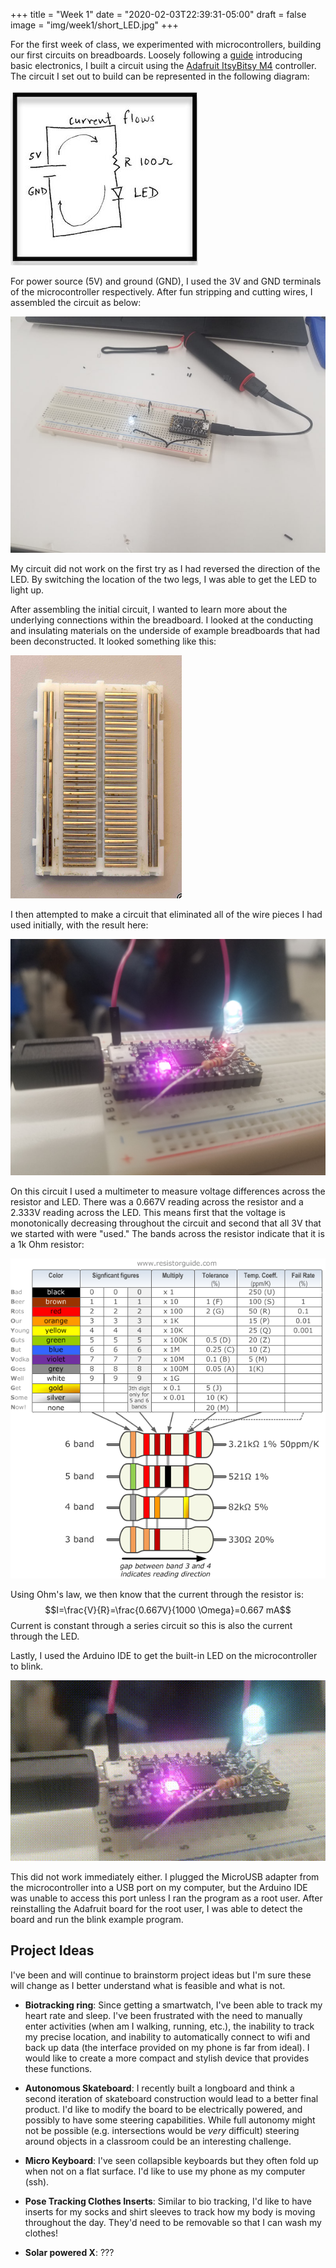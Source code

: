 +++
title = "Week 1"
date = "2020-02-03T22:39:31-05:00"
draft = false
image = "img/week1/short_LED.jpg"
+++

For the first week of class, we experimented with microcontrollers, building our
first circuits on breadboards. Loosely following a
[guide](https://roberthart56.github.io/SCFAB/SC_lab/Electronics/electronic_basics.html)
introducing basic electronics, I built a circuit using the [Adafruit ItsyBitsy
M4](https://www.adafruit.com/product/3800) controller. The circuit I set out to
build can be represented in the following diagram:

![Circuit Diagram](/img/week1/diagram.jpg)

For power source (5V) and ground (GND), I used the 3V and GND terminals of the
microcontroller respectively. After fun stripping and cutting wires, I assembled
the circuit as below:

![Basic LED](/img/week1/basic_LED.jpg)

My circuit did not work on the first try as I had reversed the direction of the
LED. By switching the location of the two legs, I was able to get the LED to
light up.

After assembling the initial circuit, I wanted to learn more about the
underlying connections within the breadboard. I looked at the conducting and
insulating materials on the underside of example breadboards that had been
deconstructed. It looked something like this:

![Breadboard Back](/img/week1/breadboard.jpg)

I then attempted to make a circuit that eliminated all of the wire pieces I had
used initially, with the result here:

![Short LED](/img/week1/short_LED.jpg)

On this circuit I used a multimeter to measure voltage differences across the
resistor and LED. There was a 0.667V reading across the resistor and
a 2.333V reading across the LED. This means first that the voltage is
monotonically decreasing throughout the circuit and second that all 3V
that we started with were "used." The bands across the resistor indicate
that it is a 1k Ohm resistor:

![Resistor codes](/img/resistorcodes.png)

Using Ohm's law, we then know that the current through the resistor is:
$$I=\frac{V}{R}=\frac{0.667V}{1000 \Omega}=0.667 mA$$
Current is constant through a series circuit so this is also the current
through the LED.

Lastly, I used the Arduino IDE to get the built-in LED on the microcontroller to
blink.

![Blink](/img/week1/blink.gif)

This did not work immediately either. I plugged the MicroUSB adapter from
the microcontroller into a USB port on my computer, but the Arduino IDE was
unable to access this port unless I ran the program as a root user. After
reinstalling the Adafruit board for the root user, I was able to detect the
board and run the blink example program.

## Project Ideas

I've been and will continue to brainstorm project ideas but I'm sure these will
change as I better understand what is feasible and what is not.

- __Biotracking ring__: Since getting a smartwatch, I've been able to track my
  heart rate and sleep. I've been frustrated with the need to manually enter
  activities (when am I walking, running, etc.), the inability to track my
  precise location, and inability to automatically connect to wifi and back up
  data (the interface provided on my phone is far from ideal). I would like to
  create a more compact and stylish device that provides these functions.

- __Autonomous Skateboard__: I recently built a longboard and think a second
  iteration of skateboard construction would lead to a better final product. I'd
  like to modify the board to be electrically powered, and possibly to have some
  steering capabilities. While full autonomy might not be possible (e.g.
  intersections would be _very_ difficult) steering around objects in a
  classroom could be an interesting challenge.

- __Micro Keyboard__: I've seen collapsible keyboards but they often fold up
  when not on a flat surface. I'd like to use my phone as my computer (ssh).
  
- __Pose Tracking Clothes Inserts__: Similar to bio tracking, I'd like to have
  inserts for my socks and shirt sleeves to track how my body is moving
  throughout the day. They'd need to be removable so that I can wash my clothes!

- __Solar powered X__:  ???
